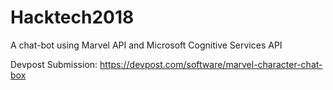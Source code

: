 # Hacktech2018

A chat-bot using Marvel API and Microsoft Cognitive Services API

Devpost Submission: https://devpost.com/software/marvel-character-chat-box
